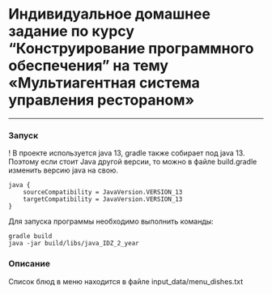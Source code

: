 # Индивидуальное домашнее задание по курсу “Конструирование программного обеспечения” на тему «Мультиагентная система управления рестораном»

---

### Запуск
! В проекте используется java 13, gradle также собирает под java 13.
Поэтому если стоит Java другой версии, то можно в файле build.gradle изменить версию java на свою.
```
java {
    sourceCompatibility = JavaVersion.VERSION_13
    targetCompatibility = JavaVersion.VERSION_13
}
```
Для запуска программы необходимо выполнить команды:
```shell
gradle build
java -jar build/libs/java_IDZ_2_year
```

### Описание
Список блюд в меню находится в файле input_data/menu_dishes.txt
